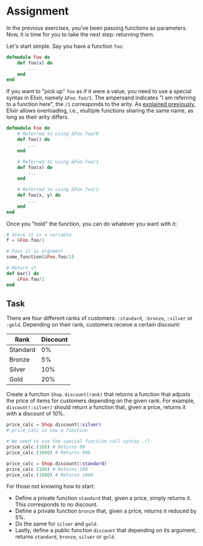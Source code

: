 # Assignment

In the previous exercises, you've been passing functions as parameters.
Now, it is time for you to take the next step: returning them.

Let's start simple.
Say you have a function `foo`:

```elixir
defmodule Foo do
    def foo(x) do
        ...
    end
end
```

If you want to "pick up" `foo` as if it were a value, you need to use a special syntax in Elixir, namely
`&Foo.foo/1`. The ampersand indicates "I am referring to a function here", the `/1` corresponds to the arity.
As [explained previously](../../reading-materials/compiler-checks.md), Elixir allows overloading, i.e., multiple functions sharing the same name, as long as their arity differs.

```elixir
defmodule Foo do
    # Referred to using &Foo.foo/0
    def foo() do
        ...
    end

    # Referred to using &Foo.foo/1
    def foo(x) do
        ...
    end

    # Referred to using &Foo.foo/2
    def foo(x, y) do
        ...
    end
end
```

Once you "hold" the function, you can do whatever you want with it:

```elixir
# Store it in a variable
f = &Foo.foo/1

# Pass it as argument
some_function(&Foo.foo/1)

# Return it
def bar() do
    &Foo.foo/1
end
```

## Task

There are four different ranks of customers: `:standard`, `:bronze`, `:silver` or `:gold`.
Depending on their rank, customers receive a certain discount:

|Rank|Discount|
|-|-|
|Standard | 0% |
|Bronze | 5% |
|Silver | 10% |
|Gold | 20% |

Create a function `Shop.discount(rank)` that returns a function that adjusts the price of items
for customers depending on the given rank. For example, `discount(:silver)` should return
a function that, given a price, returns it with a discount of 10%.

```elixir
price_calc = Shop.discount(:silver)
# price_calc is now a function

# We need to use the special function call syntax .()
price_calc.(100) # Returns 90
price_calc.(1000) # Returns 900

price_calc = Shop.discount(:standard)
price_calc.(100) # Returns 100
price_calc.(1000) # Returns 1000
```

For those not knowing how to start:

* Define a private function `standard` that, given a price, simply returns it. This corresponds to no discount.
* Define a private function `bronze` that, given a price, returns it reduced by 5%.
* Do the same for `silver` and `gold`.
* Lastly, define a public function `discount` that depending on its argument, returns `standard`, `bronze`, `silver` or `gold`.
